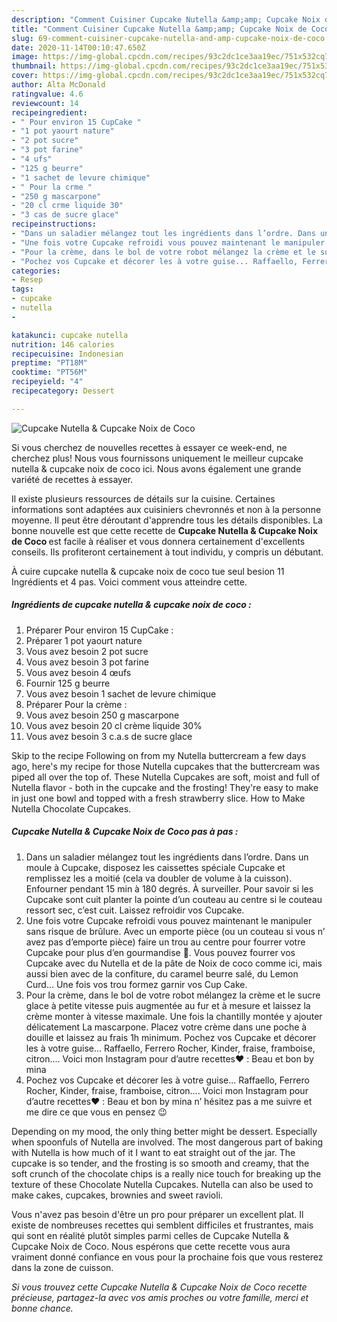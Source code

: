 ```yaml
---
description: "Comment Cuisiner Cupcake Nutella &amp;amp; Cupcake Noix de Coco"
title: "Comment Cuisiner Cupcake Nutella &amp;amp; Cupcake Noix de Coco"
slug: 69-comment-cuisiner-cupcake-nutella-and-amp-cupcake-noix-de-coco
date: 2020-11-14T00:10:47.650Z
image: https://img-global.cpcdn.com/recipes/93c2dc1ce3aa19ec/751x532cq70/cupcake-nutella-cupcake-noix-de-coco-photo-principale-de-la-recette.jpg
thumbnail: https://img-global.cpcdn.com/recipes/93c2dc1ce3aa19ec/751x532cq70/cupcake-nutella-cupcake-noix-de-coco-photo-principale-de-la-recette.jpg
cover: https://img-global.cpcdn.com/recipes/93c2dc1ce3aa19ec/751x532cq70/cupcake-nutella-cupcake-noix-de-coco-photo-principale-de-la-recette.jpg
author: Alta McDonald
ratingvalue: 4.6
reviewcount: 14
recipeingredient:
- " Pour environ 15 CupCake "
- "1 pot yaourt nature"
- "2 pot sucre"
- "3 pot farine"
- "4 ufs"
- "125 g beurre"
- "1 sachet de levure chimique"
- " Pour la crme "
- "250 g mascarpone"
- "20 cl crme liquide 30"
- "3 cas de sucre glace"
recipeinstructions:
- "Dans un saladier mélangez tout les ingrédients dans l’ordre. Dans un moule à Cupcake, disposez les caissettes spéciale Cupcake et remplissez les a moitié (cela va doubler de volume à la cuisson). Enfourner pendant 15 min à 180 degrés. À surveiller. Pour savoir si les Cupcake sont cuit planter la pointe d’un couteau au centre si le couteau ressort sec, c’est cuit. Laissez refroidir vos Cupcake."
- "Une fois votre Cupcake refroidi vous pouvez maintenant le manipuler sans risque de brûlure. Avec un emporte pièce (ou un couteau si vous n’ avez pas d’emporte pièce) faire un trou au centre pour fourrer votre Cupcake pour plus d’en gourmandise 🤤. Vous pouvez fourrer vos Cupcake avec du Nutella et de la pâte de Noix de coco comme ici, mais aussi bien avec de la confiture, du caramel beurre salé, du Lemon Curd... Une fois vos trou formez garnir vos Cup Cake."
- "Pour la crème, dans le bol de votre robot mélangez la crème et le sucre glace à petite vitesse puis augmentée au fur et à mesure et laissez la crème monter à vitesse maximale. Une fois la chantilly montée y ajouter délicatement La mascarpone. Placez votre crème dans une poche à douille et laissez au frais 1h minimum. Pochez vos Cupcake et décorer les à votre guise... Raffaello, Ferrero Rocher, Kinder, fraise, framboise, citron.... Voici mon Instagram pour d’autre recettes❤️ : Beau et bon by mina"
- "Pochez vos Cupcake et décorer les à votre guise... Raffaello, Ferrero Rocher, Kinder, fraise, framboise, citron.... Voici mon Instagram pour d’autre recettes❤️ : Beau et bon by mina n’ hésitez pas a me suivre et me dire ce que vous en pensez 😉"
categories:
- Resep
tags:
- cupcake
- nutella
- 

katakunci: cupcake nutella  
nutrition: 146 calories
recipecuisine: Indonesian
preptime: "PT18M"
cooktime: "PT56M"
recipeyield: "4"
recipecategory: Dessert

---
```



![Cupcake Nutella &amp; Cupcake Noix de Coco](https://img-global.cpcdn.com/recipes/93c2dc1ce3aa19ec/751x532cq70/cupcake-nutella-cupcake-noix-de-coco-photo-principale-de-la-recette.jpg)

Si vous cherchez de nouvelles recettes à essayer ce week-end, ne cherchez plus! Nous vous fournissons uniquement le meilleur cupcake nutella &amp; cupcake noix de coco ici. Nous avons également une grande variété de recettes à essayer.

Il existe plusieurs ressources de détails sur la cuisine. Certaines informations sont adaptées aux cuisiniers chevronnés et non à la personne moyenne. Il peut être déroutant d'apprendre tous les détails disponibles. La bonne nouvelle est que cette recette de <strong> Cupcake Nutella &amp; Cupcake Noix de Coco </strong> est facile à réaliser et vous donnera certainement d'excellents conseils. Ils profiteront certainement à tout individu, y compris un débutant.

<!--inarticleads1-->

À cuire cupcake nutella &amp; cupcake noix de coco tue seul besion 11 Ingrédients et 4 pas. Voici comment vous atteindre cette.

##### Ingrédients de cupcake nutella &amp; cupcake noix de coco :

1. Préparer  Pour environ 15 CupCake :
1. Préparer 1 pot yaourt nature
1. Vous avez besoin 2 pot sucre
1. Vous avez besoin 3 pot farine
1. Vous avez besoin 4 œufs
1. Fournir 125 g beurre
1. Vous avez besoin 1 sachet de levure chimique
1. Préparer  Pour la crème :
1. Vous avez besoin 250 g mascarpone
1. Vous avez besoin 20 cl crème liquide 30%
1. Vous avez besoin 3 c.a.s de sucre glace


Skip to the recipe Following on from my Nutella buttercream a few days ago, here&#39;s my recipe for those Nutella cupcakes that the buttercream was piped all over the top of. These Nutella Cupcakes are soft, moist and full of Nutella flavor - both in the cupcake and the frosting! They&#39;re easy to make in just one bowl and topped with a fresh strawberry slice. How to Make Nutella Chocolate Cupcakes. 

<!--inarticleads2-->

##### Cupcake Nutella &amp; Cupcake Noix de Coco pas à pas :

1. Dans un saladier mélangez tout les ingrédients dans l’ordre. Dans un moule à Cupcake, disposez les caissettes spéciale Cupcake et remplissez les a moitié (cela va doubler de volume à la cuisson). Enfourner pendant 15 min à 180 degrés. À surveiller. Pour savoir si les Cupcake sont cuit planter la pointe d’un couteau au centre si le couteau ressort sec, c’est cuit. Laissez refroidir vos Cupcake.
1. Une fois votre Cupcake refroidi vous pouvez maintenant le manipuler sans risque de brûlure. Avec un emporte pièce (ou un couteau si vous n’ avez pas d’emporte pièce) faire un trou au centre pour fourrer votre Cupcake pour plus d’en gourmandise 🤤. Vous pouvez fourrer vos Cupcake avec du Nutella et de la pâte de Noix de coco comme ici, mais aussi bien avec de la confiture, du caramel beurre salé, du Lemon Curd... Une fois vos trou formez garnir vos Cup Cake.
1. Pour la crème, dans le bol de votre robot mélangez la crème et le sucre glace à petite vitesse puis augmentée au fur et à mesure et laissez la crème monter à vitesse maximale. Une fois la chantilly montée y ajouter délicatement La mascarpone. Placez votre crème dans une poche à douille et laissez au frais 1h minimum. Pochez vos Cupcake et décorer les à votre guise... Raffaello, Ferrero Rocher, Kinder, fraise, framboise, citron.... Voici mon Instagram pour d’autre recettes❤️ : Beau et bon by mina
1. Pochez vos Cupcake et décorer les à votre guise... Raffaello, Ferrero Rocher, Kinder, fraise, framboise, citron.... Voici mon Instagram pour d’autre recettes❤️ : Beau et bon by mina n’ hésitez pas a me suivre et me dire ce que vous en pensez 😉


Depending on my mood, the only thing better might be dessert. Especially when spoonfuls of Nutella are involved. The most dangerous part of baking with Nutella is how much of it I want to eat straight out of the jar. The cupcake is so tender, and the frosting is so smooth and creamy, that the soft crunch of the chocolate chips is a really nice touch for breaking up the texture of these Chocolate Nutella Cupcakes. Nutella can also be used to make cakes, cupcakes, brownies and sweet ravioli. 

<!--inarticleads1-->

<p>
Vous n'avez pas besoin d'être un pro pour préparer un excellent plat. Il existe de nombreuses recettes qui semblent difficiles et frustrantes, mais qui sont en réalité plutôt simples parmi celles de Cupcake Nutella &amp; Cupcake Noix de Coco. Nous espérons que cette recette vous aura vraiment donné confiance en vous pour la prochaine fois que vous resterez dans la zone de cuisson.
</p>

<p>
<i>Si vous trouvez cette Cupcake Nutella &amp; Cupcake Noix de Coco recette précieuse, partagez-la avec vos amis proches ou votre famille, merci et bonne chance.</i>
</p>
